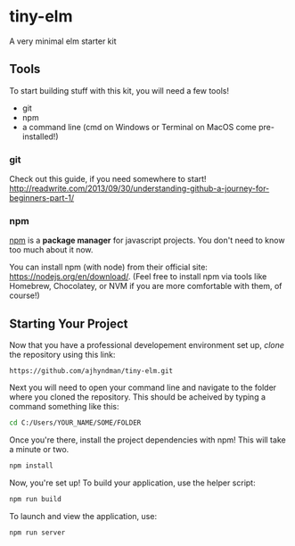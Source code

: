 # tiny-elm
A very minimal elm starter kit

## Tools

To start building stuff with this kit, you will need a few tools!

* git
* npm
* a command line (cmd on Windows or Terminal on MacOS come pre-installed!)

### git
Check out this guide, if you need somewhere to start!
http://readwrite.com/2013/09/30/understanding-github-a-journey-for-beginners-part-1/

### npm
[npm](https://www.npmjs.com/) is a **package manager** for javascript projects.  You don't need to know too much about it now.

You can install npm (with node) from their official site: https://nodejs.org/en/download/.  (Feel free to install npm via tools like Homebrew, Chocolatey, or NVM if you are more comfortable with them, of course!)

## Starting Your Project

Now that you have a professional developement environment set up, *clone* the repository using this link:

```
https://github.com/ajhyndman/tiny-elm.git
```

Next you will need to open your command line and navigate to the folder where you cloned the repository. This should be acheived by typing a command something like this:

```bash
cd C:/Users/YOUR_NAME/SOME/FOLDER
```

Once you're there, install the project dependencies with npm!  This will take a minute or two.

```bash
npm install
```

Now, you're set up!  To build your application, use the helper script:

```bash
npm run build
```

To launch and view the application, use:

```bash
npm run server
```
